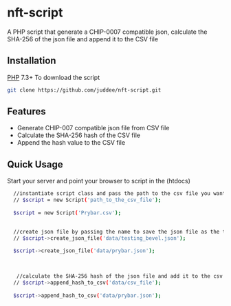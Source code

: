 # nft-script
A PHP script that generate a CHIP-0007 compatible json, calculate the SHA-256 of the json file and append it to the CSV file 
## Installation
[PHP](https://php.net) 7.3+
To download the script 
```bash
git clone https://github.com/juddee/nft-script.git
```
## Features
* Generate CHIP-007 compatible json file from CSV file
* Calculate the SHA-256 hash of the CSV file
* Append the hash value to the CSV file

## Quick Usage
Start your server and point your browser to script in the (htdocs)
```bash
  //instantiate script class and pass the path to the csv file you want to work with
  // $script = new Script('path_to_the_csv_file');
  
  $script = new Script('Prybar.csv');

  
  //create json file by passing the name to save the json file as the the folder to save it to
  // $script->create_json_file('data/testing_bevel.json');
  
  $script->create_json_file('data/prybar.json');

  
  
   //calculate the SHA-256 hash of the json file and add it to the csv file
  // $script->append_hash_to_csv('data/csv_file');
  
  $script->append_hash_to_csv('data/prybar.json');
  
  
```
